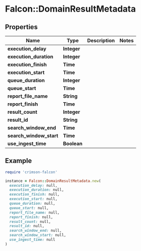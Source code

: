 # Falcon::DomainResultMetadata

## Properties

| Name | Type | Description | Notes |
| ---- | ---- | ----------- | ----- |
| **execution_delay** | **Integer** |  |  |
| **execution_duration** | **Integer** |  |  |
| **execution_finish** | **Time** |  |  |
| **execution_start** | **Time** |  |  |
| **queue_duration** | **Integer** |  |  |
| **queue_start** | **Time** |  |  |
| **report_file_name** | **String** |  |  |
| **report_finish** | **Time** |  |  |
| **result_count** | **Integer** |  |  |
| **result_id** | **String** |  |  |
| **search_window_end** | **Time** |  |  |
| **search_window_start** | **Time** |  |  |
| **use_ingest_time** | **Boolean** |  |  |

## Example

```ruby
require 'crimson-falcon'

instance = Falcon::DomainResultMetadata.new(
  execution_delay: null,
  execution_duration: null,
  execution_finish: null,
  execution_start: null,
  queue_duration: null,
  queue_start: null,
  report_file_name: null,
  report_finish: null,
  result_count: null,
  result_id: null,
  search_window_end: null,
  search_window_start: null,
  use_ingest_time: null
)
```

